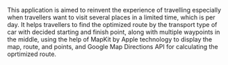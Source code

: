 This application is aimed to reinvent the experience of travelling especially when travellers want to visit several places in a limited time, which is per day. It helps travellers to find the optimized route by the transport type of car with decided starting and finish point, along with multiple waypoints in the middle, using the help of MapKit by Apple technology to display the map, route, and points, and Google Map Directions API for calculating the oprtimized route.
